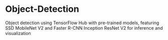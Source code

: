# Object-Detection
Object detection using TensorFlow Hub with pre-trained models, featuring SSD MobileNet V2 and Faster R-CNN Inception ResNet V2 for inference and visualization
